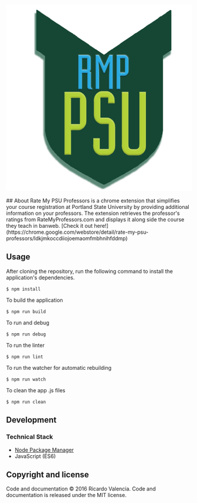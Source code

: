 <p align="center">
  <img src='/logo.png'/>
</p>
## About
Rate My PSU Professors is a chrome extension that simplifies your course registration at Portland State University by providing additional information on your professors. The extension retrieves the professor's ratings from RateMyProfessors.com and displays it along side the course they teach in banweb. [Check it out here!](https://chrome.google.com/webstore/detail/rate-my-psu-professors/ldkjmkoccdiiojoemaomfmbhnihfddmp)

## Usage

After cloning the repository, run the following command to install the application's dependencies.
```
$ npm install
```

To build the application
```
$ npm run build
```

To run and debug
```
$ npm run debug
```

To run the linter
```
$ npm run lint
```

To run the watcher for automatic rebuilding
```
$ npm run watch
```

To clean the app .js files
```
$ npm run clean
```

## Development

### Technical Stack

* [Node Package Manager](https://www.npmjs.com)
* JavaScript (ES6)

## Copyright and license

Code and documentation &copy; 2016 Ricardo Valencia. Code and documentation is released under the MIT license.
